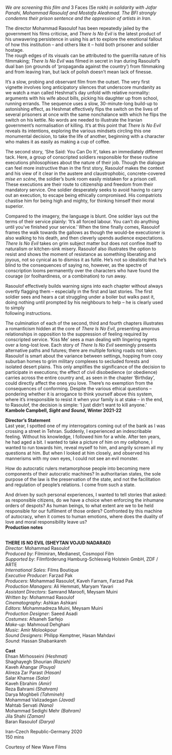 

_We are screening this film and_ 3 Faces (Se rokh) _in solidarity with Jafar Panahi, Mohammad Rasoulof and Mostafa Aleahmad. The BFI strongly condemns their prison sentence and the oppression of artists in Iran._

The director Mohammad Rasoulof has been repeatedly jailed by the government his films criticise, and _There Is No Evil_ is the latest product of his unwavering persistence in using his art to explore the emotional fallout of how this institution – and others like it – hold both prisoner and soldier hostage.  
The rough edges of its visuals can be attributed to the guerrilla nature of his filmmaking; _There Is No Evil_ was filmed in secret in Iran during Rasoulof’s dual ban (on grounds of ‘propaganda against the country’) from filmmaking and from leaving Iran, but lack of polish doesn’t mean lack of finesse.

It’s a slow, probing and observant film from the outset. The very first vignette involves long anticipatory silences that underscore mundanity as we watch a man called Heshmat’s day unfold with relative normality: arguments with his wife about bills, picking his daughter up from school, running errands. The sequence uses a slow, 30-minute-long build-up to astonishing effect, as Heshmat effectively flips the switch on the lives of several prisoners at once with the same nonchalance with which he flips the switch on his kettle. No words are needed to illustrate the Iranian government’s normalisation of killing. It’s at this point that _There Is No Evil_ reveals its intentions, exploring the various mindsets circling this one monumental decision, to take the life of another, beginning with a character who makes it as easily as making a cup of coffee.

The second story, ‘She Said: You Can Do It’, takes an immediately different tack. Here, a group of conscripted soldiers responsible for these routine executions philosophises about the nature of their job. Though the dialogue can feel more instructive than in the first story, Rasoulof makes the context and his view of it clear in the austere and claustrophobic, concrete-covered _mise en scène_, the soldier’s bunk room easily mistaken for a prison cell. These executions are their route to citizenship and freedom from their mandatory service. One soldier desperately seeks to avoid having to carry out an execution, to escape being ethically compromised. His compatriots chastise him for being high and mighty, for thinking himself their moral superior.

Compared to the imagery, the language is blunt. One soldier lays out the terms of their service plainly: ‘It’s all forced labour. You can’t do anything until you’ve finished your service.’ When the time finally comes, Rasoulof frames the walk towards the gallows as though the would-be executioner is also walking to his death, and then cleverly upends audience expectations. _There Is No Evil_ takes on grim subject matter but does not confine itself to naturalism or kitchen-sink misery. Rasoulof also illustrates the option to resist and shows the moment of resistance as something liberating and joyous, not so cynical as to dismiss it as futile. He’s not so idealistic that he’s blind to the consequences of saying no, however, as the spectre of conscription looms permanently over the characters who have found the courage (or foolhardiness, or a combination) to run away.

Rasoulof effectively builds warning signs into each chapter without always overtly flagging them – especially in the first and last stories. The first soldier sees and hears a cat struggling under a boiler but walks past it, doing nothing until prompted by his neighbours to help – he is clearly used to simply  
following instructions.

The culmination of each of the second, third and fourth chapters illustrates a romanticism hidden at the core of _There Is No Evil_, presenting amorous relationships in opposition to the suppression of feeling required by conscripted service. ‘Kiss Me’ sees a man dealing with lingering regrets over a long-lost love. Each story of _There Is No Evil_ seemingly presents alternative paths and futures; there are multiple forking roads not taken. Rasoulof is smart about the variance between settings, hopping from cosy suburban homes to grim military complexes to secluded forests and isolated desert plains. This only amplifies the significance of the decision to participate in executions; the effect of civil disobedience (or obedience) carries across the entire country and, as seen in the chapter ‘Birthday’, could directly affect the ones you love. There’s no exemption from the consequences of conforming. Despite the various ethical questions – pondering whether it is arrogance to think yourself above this system, where it’s irresponsible to resist it when your family is at stake – in the end, to Rasoulof, the decision is simple: ‘I just didn’t want to kill anyone.’  
**Kambole Campbell, _Sight and Sound_, Winter 2021-22**

**Director’s Statement**  
Last year, I spotted one of my interrogators coming out of the bank as I was crossing a street in Tehran. Suddenly, I experienced an indescribable feeling. Without his knowledge, I followed him for a while. After ten years, he had aged a bit. I wanted to take a picture of him on my cellphone, I wanted to run towards him, reveal myself to him, and angrily scream all my questions at him. But when I looked at him closely, and observed his mannerisms with my own eyes, I could not see an evil monster.

How do autocratic rulers metamorphose people into becoming mere components of their autocratic machines? In authoritarian states, the sole purpose of the law is the preservation of the state, and not the facilitation and regulation of people’s relations. I come from such a state.

And driven by such personal experiences, I wanted to tell stories that asked: as responsible citizens, do we have a choice when enforcing the inhumane orders of despots? As human beings, to what extent are we to be held responsible for our fulfilment of those orders? Confronted by this machine of autocracy, when it comes to human emotions, where does the duality of love and moral responsibility leave us?  
**Production notes**
<br><br>

**THERE IS NO EVIL (SHEYTAN VOJUD NADARAD)**  
_Director_: Mohammad Rasoulof  
_Produced by_: Filminiran, Medianest, Cosmopol Film  
_Supported by_: Filmförderung Hamburg-Schleswig Holstein GmbH, ZDF / ARTE  
_International Sales_: Films Boutique  
_Executive Producer_: Farzad Pak  
_Producers_: Mohammad Rasoulof, Kaveh Farnam, Farzad Pak  
_Production Managers_: Ali Hemmati, Maryam Yavari  
_Assistant Directors_: Samrand Maroofi,  Meysam Muini  
_Written by_: Mohammad Rasoulof  
_Cinematography_: Ashkan Ashkani  
_Editors_: Mohammadreza Muini, Meysam Muini  
_Production Designer_: Saeed Asadi  
_Costumes_: Afsaneh Sarfejo  
_Make-up_: Mahmoud Dehghani  
_Music_: Amir Molookpour  
_Sound Designers_: Philipp Kemptner,  Hasan Mahdavi  
_Sound_: Hassan Shabankareh

**Cast**  
Ehsan Mirhosseini _(Heshmat)_  
Shaghayegh Shourian _(Razieh)_  
Kaveh Ahangar _(Pouya)_  
Alireza Zar Parast _(Hasan)_  
Salar Khamse _(Salar)_  
Kaveh Ebrahim _(Amir)_  
Reza Bahrami _(Shahram)_  
Darya Moghbeli _(Tahmineh)_  
Mohammad Valizadegan _(Javad)_  
Mahtab Servati _(Nana)_  
Mohammad Sedighi Mehr _(Bahram)_  
Jila Shahi _(Zaman)_  
Baran Rasoulof _(Darya)_

Iran-Czech Republic-Germany 2020  
150 mins

Courtesy of New Wave Films
<!--stackedit_data:
eyJoaXN0b3J5IjpbMTE0MDkzOTg5Ml19
-->